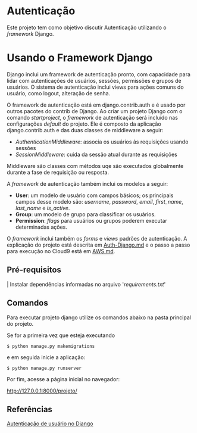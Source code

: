 # Autenticação

Este projeto tem como objetivo discutir Autenticação utilizando o _framework_ Django.

# Usando o Framework Django

Django inclui um framework de autenticação pronto, com capacidade para lidar com
autenticações de usuários, sessões, permissões e grupos de usuários. O sistema de autenticação
inclui views para ações comuns do usuário, como logout, alteração de senha.

O framework de autenticação está em django.contrib.auth e é usado por outros pacotes do contrib
de Django. Ao criar um projeto Django com o comando *startproject*, o _fremework_ de autenticação
será incluído nas configurações *default* do projeto. Ele é composto da aplicação django.contrib.auth
e das duas classes de middleware a seguir:

  - _AuthenticationMiddleware_: associa os usuários às requisições usando sessões
  - _SessionMiddleware_: cuida da sessão atual durante as requisições

Middleware são classes com métodos uqe são executados globalmente durante a fase de requisição ou resposta.

A _framework_ de autenticação também inclui os modelos a seguir:
 - **User**: um modelo de usuário com campos básicos; os principais campos desse modelo são: _username_, _password_, _email_,
_first_name_, _last_name_ e _is_active_.
 - **Group**: um modelo de grupo para classificar os usuários.
 - **Permission**: _flags_ para usuários ou grupos poderem executar determinadas ações.

O _framework_ inclui também os _forms_ e _views_ padrões de autenticação.
A explicação do projeto está descrita em [Auth-Django.md](autenticacao/Auth-Django.md) e o passo a passo para execução no Cloud9 está em [AWS.md](autenticacao/AWS.md).

## Pré-requisitos
| Instalar dependências informadas no arquivo '_requirements.txt_' 

## Comandos

Para executar projeto django utilize os comandos abaixo na pasta principal do projeto. 

Se for a primeira vez que esteja executando 
```
$ python manage.py makemigrations
```

e em seguida inicie a aplicação:
```
$ python manage.py runserver
```

Por fim, acesse a página inicial no navegador: 

http://127.0.0.1:8000/projeto/



## Referências

[Autenticação de usuário no Django](https://docs.djangoproject.com/pt-br/3.2/topics/auth/)
